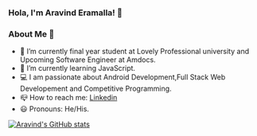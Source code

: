 ### Hola, I'm Aravind Eramalla! 👋

### About Me 🚀
- 🔭 I’m currently final year student at Lovely Professional university and Upcoming Software Engineer at Amdocs.
- 🌱 I’m currently learning JavaScript.
- 💻 I am passionate about Android Development,Full Stack Web Developement and Competitive Programming.
- 📪 How to reach me: [Linkedin](https://www.linkedin.com/in/aravinderamalla/)
- 😃 Pronouns: He/His.

 [![Aravind's GitHub stats](https://github-readme-stats.vercel.app/api?username=aravind273&show_icons=true&theme=radical)](https://github.com/anuraghazra/github-readme-stats) 
